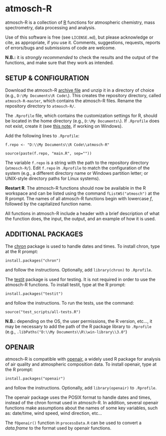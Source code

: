 atmosch-R
=========

atmosch-R is a collection of [R](http://www.r-project.org/) functions for
atmospheric chemistry, mass spectrometry, data processing and analysis.

Use of this software is free (see `LICENSE.md`), but please acknowledge or cite,
as appropriate, if you use it. Comments, suggestions, requests, reports of
errors/bugs and submissions of code are welcome.

**N.B.:** it is _strongly recommended_ to check the results and the output of
the functions, and make sure that they work as intended.


SETUP & CONFIGURATION
---------------------

Download the atmosch-R [archive file](https://github.com/rs028/atmosch-R/archive/refs/heads/master.zip)
and unzip it in a directory of choice (e.g., `D:\My Documents\R Code\`). This creates the
repository directory, called `atmosch-R-master`, which contains the atmosch-R files.
Rename the repository directory to `atmosch-R/`.

The `.Rprofile` file, which contains the customization settings for R, should be located
in the home directory (e.g., `D:\My Documents\`). If `.Rprofile` does not exist, create it (see
[this note](https://stackoverflow.com/questions/28664852/saving-a-file-as-rprofile-in-windows),
if working on Windows).

Add the following lines to `.Rprofile`:

```
f.repo <- "D:\\My Documents\\R Code\\atmosch-R"

source(paste(f.repo, "main.R", sep=""))
```

The variable `f.repo` is a string with the path to the repository directory
(`atmosch-R/`). Edit `f.repo` in `.Rprofile` to match the configuration
of the system (e.g., a different directory name or Windows partition letter;
or UNIX-style directory paths for Linux systems).

**Restart R**. The atmosch-R functions should now be available in the R
workspace and can be listed using the command `fListWS("atmosch")` at the R
prompt. The names of all atmosch-R functions begin with lowercase _f_, followed
by the capitalized function name.

All functions in atmosch-R include a header with a brief description of what the
function does, the input, the output, and an example of how it is used.


ADDITIONAL PACKAGES
-------------------

The [chron](https://cran.r-project.org/web/packages/chron/) package is used
to handle dates and times. To install chron, type at the R prompt:

```
install.packages("chron")
```

and follow the instructions. Optionally, add `library(chron)` to `.Rprofile`.

The [testit](https://cran.r-project.org/web/packages/testit/) package is used
for testing. It is not required in order to use the atmosch-R functions.
To install testit, type at the R prompt:

```
install.packages("testit")
```

and follow the instructions. To run the tests, use the command:

```
source("test_scripts/all-tests.R")
```

**N.B.:** depending on the OS, the user permissions, the R version, etc...,
it may be necessary to add the path of the R package library to `.Rprofile`
(e.g., `.libPaths("D:\\My Documents\\R\\win-library\\3.0"`)


OPENAIR
-------

atmosch-R is compatible with [openair](https://davidcarslaw.github.io/openair/),
a widely used R package for analysis of air quality and atmospheric composition data.
To install openair, type at the R prompt:

```
install.packages("openair")
```

and follow the instructions. Optionally, add `library(openair)` to `.Rprofile`.

The openair package uses the POSIX format to handle dates and times, instead of the
chron format used in atmosch-R. In addition, several openair functions make
assumptions about the names of some key variables, such as: date/time, wind speed,
wind direction, etc...

The `fOpenair()` function in `processData.R` can be used to convert a _data.frame_
to the format used by openair functions.
